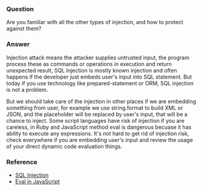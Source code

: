 ### Question

Are you familiar with all the other types of injection, and how to protect against them?

### Answer

Injection attack means the attacker supplies untrusted input, the program process these as commands or operations in execution and return unexpected result, SQL Injection is mostly known injection and often happens if the developer just embeds user's input into SQL statement.  But today if you use technology like prepared-statement or ORM, SQL injection is not a problem.

But we should take care of the injection in other places if we are embedding something from user, for example we use string.format to build XML or JSON, and the placeholder will be replaced by user's input, that will be a chance to inject.  Some script languages have risk of injection if you are careless, in Ruby and JavaScript method eval is dangerous becuase it has ability to execute any expressions.  It's not hard to get rid of injection risk, check everywhere if you are embedding user's input and review the usage of your direct dynamic code evaluation things.

### Reference
- [SQL Injection](https://en.wikipedia.org/wiki/SQL_injection)
- [Eval in JavaScript](https://www.c-sharpcorner.com/article/eval-and-hackers-dream-in-javascript/)
